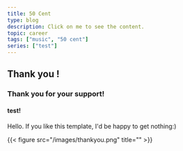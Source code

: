 ```yaml
---
title: 50 Cent
type: blog
description: Click on me to see the content.
topic: career
tags: ["music", "50 cent"]
series: ["test"]
---
```


## Thank you !
### Thank you for your support!
#### test!


Hello. If you like this template, I'd be happy to get nothing:)

{{< figure src="/images/thankyou.png" title="" >}}